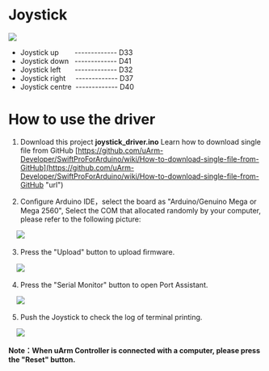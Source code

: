 # Joystick
![](https://github.com/uArm-Developer/Controller/blob/master/driver/joystick_driver/image/board_shape.jpg)
- Joystick up&nbsp;&nbsp;&nbsp;&nbsp;&nbsp;&nbsp; &nbsp;------------- D33
- Joystick down&nbsp; &nbsp;------------- D41
- Joystick left&nbsp;&nbsp;&nbsp;&nbsp;&nbsp;&nbsp;    ------------- D32
- Joystick right&nbsp;&nbsp;&nbsp;&nbsp;    ------------- D37
- Joystick centre&nbsp;    ------------- D40

# How to use the driver

1. Download this project **joystick_driver.ino**
   Learn how to download single file from GitHub [https://github.com/uArm-Developer/SwiftProForArduino/wiki/How-to-download-single-file-from-GitHub](https://github.com/uArm-Developer/SwiftProForArduino/wiki/How-to-download-single-file-from-GitHub "url")

2. Conﬁgure Arduino IDE，select the board as "Arduino/Genuino Mega or Mega 2560", Select the COM that allocated randomly by your computer, please refer to the following picture:

&nbsp;&nbsp;&nbsp;&nbsp;![](https://github.com/uArm-Developer/Controller/blob/master/driver/joystick_driver/image/tool_set.jpg)

3. Press the "Upload" button to upload ﬁrmware.

&nbsp;&nbsp;&nbsp;&nbsp;![](https://github.com/uArm-Developer/Controller/blob/master/driver/joystick_driver/image/upload.jpg)

4. Press the "Serial Monitor" button to open Port Assistant.

&nbsp;&nbsp;&nbsp;&nbsp;![](https://github.com/uArm-Developer/Controller/blob/master/driver/joystick_driver/image/open_serial.jpg)

5. Push the Joystick to check the log of terminal printing.

&nbsp;&nbsp;&nbsp;&nbsp;![](https://github.com/uArm-Developer/Controller/blob/master/driver/joystick_driver/image/serial_monitor.jpg)
 
**Note：When uArm Controller is connected with a computer, please press the "Reset" button.**